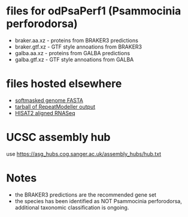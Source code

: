 # files for odPsaPerf1 (Psammocinia perforodorsa)
* braker.aa.xz - proteins from BRAKER3 predictions
* braker.gtf.xz - GTF style annoations from BRAKER3
* galba.aa.xz - proteins from GALBA predictions
* galba.gtf.xz - GTF style annoations from GALBA

# files hosted elsewhere
* [softmasked genome FASTA](https://asg_hubs.cog.sanger.ac.uk/odPsaPerf1/odPsaPerf1.fa.masked)
* [tarball of RepeatModeller output](https://asg_hubs.cog.sanger.ac.uk/odPsaPerf1/odPsaPerf1.tar.xz)
* [HISAT2 aligned RNASeq](https://asg_hubs.cog.sanger.ac.uk/odPsaPerf1/VARUS/bam)

# UCSC assembly hub
use https://asg_hubs.cog.sanger.ac.uk/assembly_hubs/hub.txt

# Notes
* the BRAKER3 predictions are the recommended gene set
* the species has been identified as NOT Psammocinia perforodorsa, additional taxonomic classification is ongoing.
